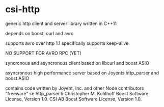 csi-http
========


generic http client and server library written in C++11 

depends on boost, curl and avro

supports avro over http 1.1 specifically supports keep-alive 

NO SUPPORT FOR AVRO RPC (YET)


syncronous and asyncronous client based on libcurl and boost ASIO

asyncronous high performance server based on Joyents http_parser and boost ASIO

contains code written by
Joyent, Inc. and other Node contributors  "freeware" se http_parser.h
Christopher M. Kohlhoff     Boost Software License, Version 1.0.
CSI AB                      Boost Software License, Version 1.0.






